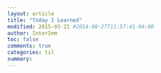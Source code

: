 ```yaml
---
layout: article
title: "Today I Learned"
modified: 2015-03-21 #2014-08-27T11:57:41-04:00
author: InterImm
toc: false
comments: true
categories: til
summary: 
---
```



